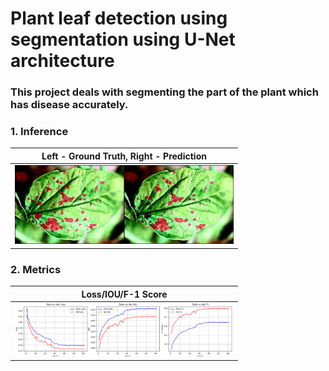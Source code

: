 # Plant leaf detection using segmentation using U-Net architecture
### This project deals with segmenting the part of the plant which has disease accurately.


### 1. Inference

Left - Ground Truth, Right - Prediction             |  
:-------------------------:|
<img src="inference/00000_3.jpg" width="350" alt="Alt text" title="">  |  

### 2. Metrics
Loss/IOU/F-1 Score            | 
:-------------------------:|
<img src="metrics.png" width="350" alt="Alt text" title=""> |
